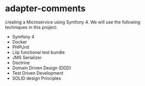 # adapter-comments
creating a Microservice using Symfony 4. 
We will use the following techniques in  this project:

- Symfony 4
- Docker
- PHPUnit
- Liip functional test bundle
- JMS Serializer
- Doctrine
- Domain Driven Design (DDD)
- Test Driven Development
- SOLID design Principles
